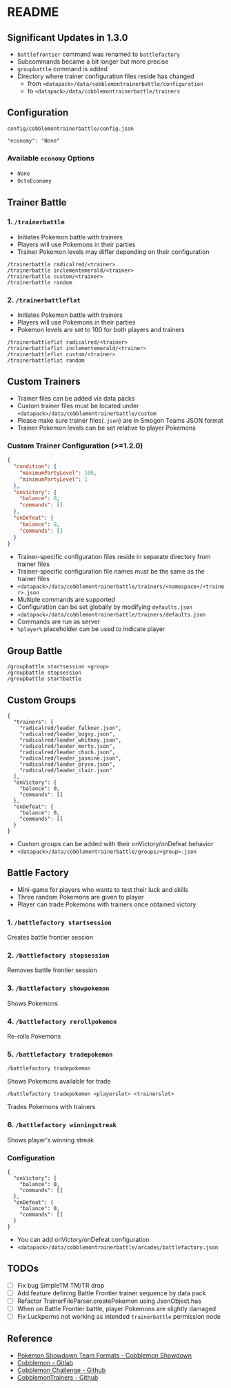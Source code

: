 # README

## Significant Updates in 1.3.0

- `battlefrontier` command was renamed to `battlefactory`
- Subcommands became a bit longer but more precise
- `groupbattle` command is added
- Directory where trainer configuration files reside has changed 
  - from `<datapack>/data/cobblemontrainerbattle/configuration` 
  - to `<datapack>/data/cobblemontrainerbattle/trainers`

## Configuration

`config/cobblemontrainerbattle/config.json`

```
"economy": "None"
```

### Available `economy` Options

- `None`
- `OctoEconomy`

## Trainer Battle

### 1. `/trainerbattle`

- Initiates Pokemon battle with trainers
- Players will use Pokemons in their parties
- Trainer Pokemon levels may differ depending on their configuration

```
/trainerbattle radicalred/<trainer>
/trainerbattle inclementemerald/<trainer>
/trainerbattle custom/<trainer>
/trainerbattle random
```

### 2. `/trainerbattleflat`

- Initiates Pokemon battle with trainers
- Players will use Pokemons in their parties
- Pokemon levels are set to 100 for both players and trainers

```
/trainerbattleflat radicalred/<trainer>
/trainerbattleflat inclementemerald/<trainer>
/trainerbattleflat custom/<trainer>
/trainerbattleflat random
```

## Custom Trainers

- Trainer files can be added via data packs
- Custom trainer files must be located under `<datapack>/data/cobblemontrainerbattle/custom`
- Please make sure trainer files(`.json`) are in Smogon Teams JSON format
- Trainer Pokemon levels can be set relative to player Pokemons

### Custom Trainer Configuration (>=1.2.0)

```json
{
  "condition": {
    "maximumPartyLevel": 100,
    "minimumPartyLevel": 1
  },
  "onVictory": {
    "balance": 0,
    "commands": []
  },
  "onDefeat": {
    "balance": 0,
    "commands": []
  }
}
```

- Trainer-specific configuration files reside in separate directory from trainer files
- Trainer-specific configuration file names must be the same as the trainer files
- `<datapack>/data/cobblemontrainerbattle/trainers/<namespace>/<trainer>.json`
- Multiple commands are supported
- Configuration can be set globally by modifying `defaults.json`
- `<datapack>/data/cobblemontrainerbattle/trainers/defaults.json`
- Commands are run as server
- `%player%` placeholder can be used to indicate player

## Group Battle

```
/groupbattle startsession <group>
/groupbattle stopsession
/groupbattle startbattle
```

## Custom Groups

```
{
  "trainers": [
    "radicalred/leader_falkner.json",
    "radicalred/leader_bugsy.json",
    "radicalred/leader_whitney.json",
    "radicalred/leader_morty.json",
    "radicalred/leader_chuck.json",
    "radicalred/leader_jasmine.json",
    "radicalred/leader_pryce.json",
    "radicalred/leader_clair.json"
  ],
  "onVictory": {
    "balance": 0,
    "commands": []
  },
  "onDefeat": {
    "balance": 0,
    "commands": []
  }
}
```

- Custom groups can be added with their onVictory/onDefeat behavior
- `<datapack>/data/cobblemontrainerbattle/groups/<group>.json`

## Battle Factory

- Mini-game for players who wants to test their luck and skills
- Three random Pokemons are given to player
- Player can trade Pokemons with trainers once obtained victory

### 1. `/battlefactory startsession`

Creates battle frontier session

### 2. `/battlefactory stopsession`

Removes battle frontier session

### 3. `/battlefactory showpokemon`

Shows Pokemons

### 4. `/battlefactory rerollpokemon`

Re-rolls Pokemons

### 5. `/battlefactory tradepokemon`

`/battlefactory tradepokemon`

Shows Pokemons available for trade

`/battlefactory tradepokemon <playerslot> <trainerslot>`

Trades Pokemons with trainers

### 6. `/battlefactory winningstreak`

Shows player's winning streak

### Configuration

```
{
  "onVictory": {
    "balance": 0,
    "commands": []
  },
  "onDefeat": {
    "balance": 0,
    "commands": []
  }
}
```
- You can add onVictory/onDefeat configuration
- `<datapack>/data/cobblemontrainerbattle/arcades/battlefactory.json`

## TODOs

- [ ] Fix bug SimpleTM TM/TR drop
- [ ] Add feature defining Battle Frontier trainer sequence by data pack
- [ ] Refactor TrainerFileParser.createPokemon using JsonObject.has
- [ ] When on Battle Frontier battle, player Pokemons are slightly damaged
- [ ] Fix Luckperms not working as intended `trainerbattle` permission node

## Reference
- [Pokemon Showdown Team Formats - Cobblemon Showdown](https://gitlab.com/cable-mc/cobblemon-showdown/-/blob/master/sim/TEAMS.md#packed-format)
- [Cobblemon - Gitlab](https://gitlab.com/cable-mc/cobblemon)
- [Cobblemon Challenge - Github](https://github.com/TurtleHoarder/Cobblemon-Challenge)
- [CobblemonTrainers - Github](https://github.com/davo899/CobblemonTrainers/tree/main)